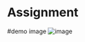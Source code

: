 # Assignment
#demo image
![image](https://user-images.githubusercontent.com/57379616/226553900-0c1d9ea2-0b8e-4bb9-90a8-023ea5f2b9f8.png)
